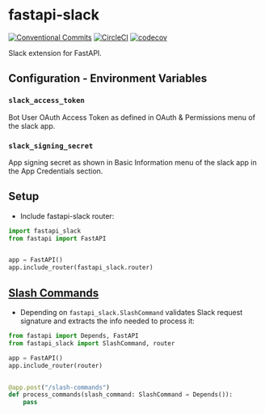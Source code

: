 # fastapi-slack

[![Conventional Commits](https://img.shields.io/badge/Conventional%20Commits-1.0.0-brightgreen.svg)](https://conventionalcommits.org)
[![CircleCI](https://circleci.com/gh/dialoguemd/fastapi-slack.svg?style=svg&circle-token=d5088d3188d29980a98d21136927b0693ea7d90e)](https://circleci.com/gh/dialoguemd/fastapi-slack)
[![codecov](https://codecov.io/gh/dialoguemd/fastapi-slack/branch/master/graph/badge.svg?token=CVU9WOYOEG)](https://codecov.io/gh/dialoguemd/fastapi-slack)

Slack extension for FastAPI.

## Configuration - Environment Variables

### `slack_access_token`

Bot User OAuth Access Token as defined in OAuth & Permissions menu of the slack app.

### `slack_signing_secret`

App signing secret as shown in Basic Information menu of the slack app in the App
Credentials section.

## Setup

* Include fastapi-slack router:

```python
import fastapi_slack
from fastapi import FastAPI


app = FastAPI()
app.include_router(fastapi_slack.router)
```

## [Slash Commands]

* Depending on `fastapi_slack.SlashCommand` validates Slack request signature and
  extracts the info needed to process it:

```python
from fastapi import Depends, FastAPI
from fastapi_slack import SlashCommand, router

app = FastAPI()
app.include_router(router)


@app.post("/slash-commands")
def process_commands(slash_command: SlashCommand = Depends()):
    pass
```


[Slash Commands]: https://api.slack.com/interactivity/slash-commands
